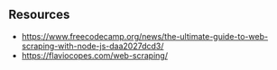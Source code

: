 ## Resources

- https://www.freecodecamp.org/news/the-ultimate-guide-to-web-scraping-with-node-js-daa2027dcd3/
- https://flaviocopes.com/web-scraping/
